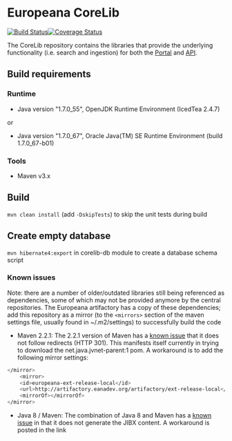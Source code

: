 # Europeana CoreLib

[![Build Status](https://travis-ci.org/europeana/corelib.svg?branch=master)](https://travis-ci.org/europeana/corelib)[![Coverage Status](https://coveralls.io/repos/europeana/corelib/badge.svg?branch=master&service=github)](https://coveralls.io/github/europeana/corelib?branch=master)

The CoreLib repository contains the libraries that provide the underlying functionality (i.e. search and ingestion) 
for both the [Portal](https://github.com/europeana/portal/) and [API](https://github.com/europeana/api2/).

## Build requirements
### Runtime
* Java version "1.7.0_55", OpenJDK Runtime Environment (IcedTea 2.4.7)

or

* Java version "1.7.0_67", Oracle Java(TM) SE Runtime Environment (build 1.7.0_67-b01)

### Tools
* Maven v3.x

## Build
``mvn clean install`` (add ``-DskipTests``) to skip the unit tests during build

## Create empty database
``mvn hibernate4:export`` in corelib-db module to create a database schema script

### Known issues
Note: there are a number of older/outdated libraries still being referenced as dependencies, some of which may not 
be provided anymore by the central repositories. The Europeana artifactory has a copy of these dependencies; add this 
repository as a mirror (to the ``<mirrors>`` section of the maven settings file, usually found in ~/.m2/settings) to 
successfully build the code

* Maven 2.2.1: The 2.2.1 version of Maven has a [known issue](http://jira.codehaus.org/browse/WAGON-314) that it does 
not follow redirects (HTTP 301). This manifests itself currently in trying to download the net.java.jvnet-parent:1 
pom. A workaround is to add the following mirror settings:
```bash
</mirror>
    <mirror>
    <id>europeana-ext-release-local</id>
    <url>http://artifactory.eanadev.org/artifactory/ext-release-local</url>
    <mirrorOf></mirrorOf>
</mirror>
``` 
* Java 8 / Maven: The combination of Java 8 and Maven has a [known issue](http://jira.codehaus.org/browse/JIBX-515) 
in that it does not generate the JIBX content. A workaround is posted in the link
